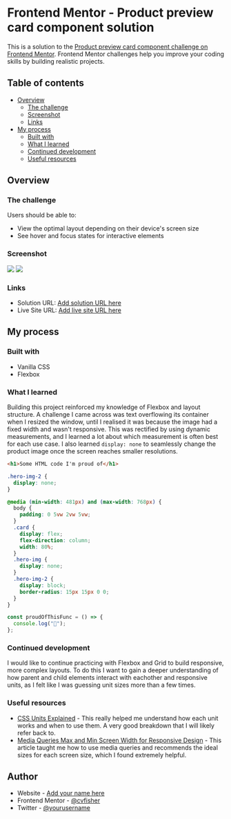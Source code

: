 # Frontend Mentor - Product preview card component solution

This is a solution to the [Product preview card component challenge on Frontend Mentor](https://www.frontendmentor.io/challenges/product-preview-card-component-GO7UmttRfa). Frontend Mentor challenges help you improve your coding skills by building realistic projects.

## Table of contents

- [Overview](#overview)
  - [The challenge](#the-challenge)
  - [Screenshot](#screenshot)
  - [Links](#links)
- [My process](#my-process)
  - [Built with](#built-with)
  - [What I learned](#what-i-learned)
  - [Continued development](#continued-development)
  - [Useful resources](#useful-resources)

## Overview

### The challenge

Users should be able to:

- View the optimal layout depending on their device's screen size
- See hover and focus states for interactive elements

### Screenshot

![](./images/screencapture-file-home-charlotte-Desktop-Frontend-Mentor-Product-Preview-Card-Component-index-html-2023-11-09-14_43_44.png)
![](./images/screencapture-file-home-charlotte-Desktop-Frontend-Mentor-Product-Preview-Card-Component-index-html-2023-11-09-14_44_09.png)

### Links

- Solution URL: [Add solution URL here](https://your-solution-url.com)
- Live Site URL: [Add live site URL here](https://your-live-site-url.com)

## My process

### Built with

- Vanilla CSS
- Flexbox

### What I learned

Building this project reinforced my knowledge of Flexbox and layout structure. A challenge I came across was text overflowing its container when I resized the window, until I realised it was because the image had a fixed width and wasn't responsive. This was rectified by using dynamic measurements, and I learned a lot about which measurement is often best for each use case. I also learned `display: none` to seamlessly change the product image once the screen reaches smaller resolutions.

```html
<h1>Some HTML code I'm proud of</h1>
```

```css
.hero-img-2 {
  display: none;
}

@media (min-width: 481px) and (max-width: 768px) {
  body {
    padding: 0 5vw 2vw 5vw;
  }
  .card {
    display: flex;
    flex-direction: column;
    width: 80%;
  }
  .hero-img {
    display: none;
  }
  .hero-img-2 {
    display: block;
    border-radius: 15px 15px 0 0;
  }
}
```

```js
const proudOfThisFunc = () => {
  console.log("🎉");
};
```

### Continued development

I would like to continue practicing with Flexbox and Grid to build responsive, more complex layouts. To do this I want to gain a deeper understanding of how parent and child elements interact with eachother and responsive units, as I felt like I was guessing unit sizes more than a few times.

### Useful resources

- [CSS Units Explained](https://www.youtube.com/watch?v=fzZTvLmmTzM) - This really helped me understand how each unit works and when to use them. A very good breakdown that I will likely refer back to.
- [Media Queries Max and Min Screen Width for Responsive Design](https://www.freecodecamp.org/news/media-query-css-example-max-and-min-screen-width-for-mobile-responsive-design/) - This article taught me how to use media queries and recommends the ideal sizes for each screen size, which I found extremely helpful.

## Author

- Website - [Add your name here](https://www.your-site.com)
- Frontend Mentor - [@cvfisher](https://www.frontendmentor.io/profile/cvfisher)
- Twitter - [@yourusername](https://www.twitter.com/yourusername)
